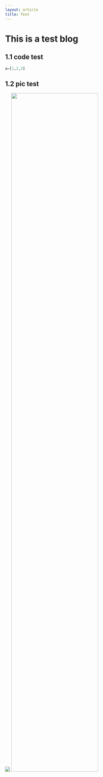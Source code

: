 ```yaml
---
layout: article
title: Test
---
```

# This is a test blog
## 1.1 code test
```python
a=[1,2,3]
```
## 1.2 pic test
![](../pics/DSCF3602.jpg)
<img src="../pics/DSCF3602.jpg" width="75%">